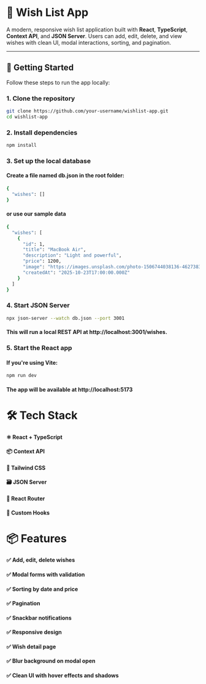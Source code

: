 # 🌟 Wish List App

A modern, responsive wish list application built with **React**, **TypeScript**, **Context API**, and **JSON Server**. Users can add, edit, delete, and view wishes with clean UI, modal interactions, sorting, and pagination.

---

## 🚀 Getting Started

Follow these steps to run the app locally:

### 1. Clone the repository

```bash
git clone https://github.com/your-username/wishlist-app.git
cd wishlist-app
```

### 2. Install dependencies

```bash
npm install
```

### 3. Set up the local database
#### Create a file named db.json in the root folder:

```bash
{
  "wishes": []
}
```

#### or use our sample data

```bash
{
  "wishes": [
    {
      "id": 1,
      "title": "MacBook Air",
      "description": "Light and powerful",
      "price": 1200,
      "image": "https://images.unsplash.com/photo-1506744038136-46273834b3fb",
      "createdAt": "2025-10-23T17:00:00.000Z"
    }
  ]
}
```

### 4. Start JSON Server

```bash
npx json-server --watch db.json --port 3001
```
#### This will run a local REST API at http://localhost:3001/wishes.

### 5. Start the React app
#### If you're using Vite:

```bash
npm run dev
```

#### The app will be available at http://localhost:5173

# 🛠 Tech Stack

   #### ⚛️ React + TypeScript

   #### 📦 Context API

   #### 🎨 Tailwind CSS

   #### 🗃️ JSON Server

   #### 🧭 React Router

   #### 🧩 Custom Hooks

# 📦 Features

   #### ✅ Add, edit, delete wishes

   #### ✅ Modal forms with validation

   #### ✅ Sorting by date and price

   #### ✅ Pagination

   #### ✅ Snackbar notifications

   #### ✅ Responsive design

   #### ✅ Wish detail page

   #### ✅ Blur background on modal open

   #### ✅ Clean UI with hover effects and shadows    